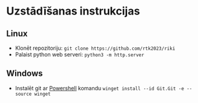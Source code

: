 # Uzstādīšanas instrukcijas

## Linux

* Klonēt repozitoriju: `git clone https://github.com/rtk2023/riki`
* Palaist python web serveri: `python3 -m http.server`

## Windows

* Instalēt git ar [Powershell](https://learn.microsoft.com/en-us/powershell/) komandu `winget install --id Git.Git -e --source winget`

